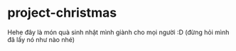 # project-christmas

Hehe đây là món quà sinh nhật mình giành cho mọi người :D (đừng hỏi mình đã lấy nó như nào nhé) 

